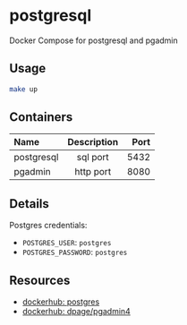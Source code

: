 # postgresql

Docker Compose for postgresql and pgadmin

## Usage

```bash
make up
```

## Containers

| Name         | Description      | Port  |
| :----------- | :--------------: | ----: |
| postgresql   | sql port         | 5432  |
| pgadmin      | http port        | 8080  |       

## Details

Postgres credentials:

- `POSTGRES_USER`: `postgres`
- `POSTGRES_PASSWORD`: `postgres`

## Resources

- [dockerhub: postgres](https://hub.docker.com/_/postgres)
- [dockerhub: dpage/pgadmin4](https://hub.docker.com/r/dpage/pgadmin4)
